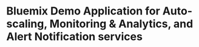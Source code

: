 Bluemix Demo Application for Auto-scaling, Monitoring & Analytics, and Alert Notification services
==================================================================================================
